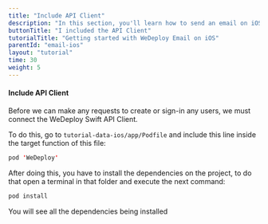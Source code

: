 ```yaml
---
title: "Include API Client"
description: "In this section, you'll learn how to send an email on iOS using the WeDeploy API Client."
buttonTitle: "I included the API Client"
tutorialTitle: "Getting started with WeDeploy Email on iOS"
parentId: "email-ios"
layout: "tutorial"
time: 30
weight: 5
---
```


#### Include API Client

Before we can make any requests to create or sign-in any users, we must connect the WeDeploy Swift API Client.

To do this, go to `tutorial-data-ios/app/Podfile` and include this line inside the target function of this file:

```swift
pod 'WeDeploy'
```

After doing this, you have to install the dependencies on the project, to do that open a terminal in that folder and execute the next command:

```swift
pod install
```

You will see all the dependencies being installed